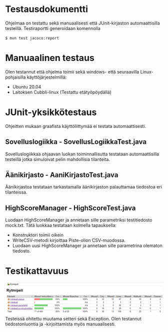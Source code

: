 # Testausdokumentti

Ohjelmaa on testattu sekä manuaalisesti että JUnit-kirjaston automaattisilla testeillä. Testiraportti generoidaan komennolla 
~~~ 
$ mvn test jacoco:report 
~~~

# Manuaalinen testaus
Olen testannut että ohjelma toimii sekä windows- että seuraavilla Linux-pohjaisilla käyttöjärjestelmillä:
- Ubuntu 20.04
- Laitoksen Cubbli-linux (Testattu etätyöpöydällä) 


# JUnit-yksikkötestaus 
Ohjeitten mukaan graafista käyttöliittymää ei testata automaattisesti.
## Sovelluslogiikka - SovellusLogiikkaTest.java
Sovelluslogiikkaa ohjaavan luokan toiminnallisutta testataan automaattisilla testeillä jotka simuloivat pelin mahdollisia tilanteita.

## Äänikirjasto - AaniKirjastoTest.java
Äänikirjastoa testataan tarkastamalla äänikirjaston palauttamaa tiedostoa eri tilanteissa.

## HighScoreManager - HighScoreTest.java
Luodaan HighScoreManager ja annetaan sille parametriksi testitiedosto mock.txt. Tätä luokkaa testataan kolmella tapauksella: 
- Konstruktori toimii oikein
- WriteCSV-metodi kirjoittaa Piste-olion CSV-muodossa.
- Luodaan uusi HighScoreManager ja annetaan sille parametrina olematon tiedosto.

# Testikattavuus
![Testikattavuus](https://github.com/olenleo/ot-harjoitustyo/blob/master/dokumentaatio/testikattavuus.png)
Testeissä ohitettu muutama setteri sekä Exception. Olen testannut tiedostonluontia ja -kirjoittamista myös manuaalisesti.
